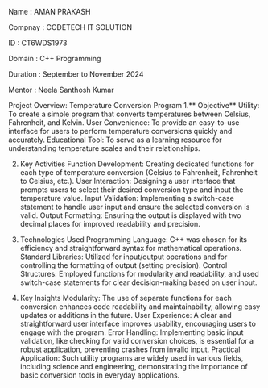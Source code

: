Name : AMAN PRAKASH

Compnay : CODETECH IT SOLUTION

ID : CT6WDS1973

Domain : C++ Programming

Duration : September to November 2024

Mentor : Neela Santhosh Kumar

Project Overview: Temperature Conversion Program
1.** Objective**
Utility: To create a simple program that converts temperatures between Celsius, Fahrenheit, and Kelvin.
User Convenience: To provide an easy-to-use interface for users to perform temperature conversions quickly and accurately.
Educational Tool: To serve as a learning resource for understanding temperature scales and their relationships.

2. Key Activities
Function Development: Creating dedicated functions for each type of temperature conversion (Celsius to Fahrenheit, Fahrenheit to Celsius, etc.).
User Interaction: Designing a user interface that prompts users to select their desired conversion type and input the temperature value.
Input Validation: Implementing a switch-case statement to handle user input and ensure the selected conversion is valid.
Output Formatting: Ensuring the output is displayed with two decimal places for improved readability and precision.

4. Technologies Used
Programming Language: C++ was chosen for its efficiency and straightforward syntax for mathematical operations.
Standard Libraries: Utilized <iostream> for input/output operations and <iomanip> for controlling the formatting of output (setting precision).
Control Structures: Employed functions for modularity and readability, and used switch-case statements for clear decision-making based on user input.

6. Key Insights
Modularity: The use of separate functions for each conversion enhances code readability and maintainability, allowing easy updates or additions in the future.
User Experience: A clear and straightforward user interface improves usability, encouraging users to engage with the program.
Error Handling: Implementing basic input validation, like checking for valid conversion choices, is essential for a robust application, preventing crashes from invalid input.
Practical Application: Such utility programs are widely used in various fields, including science and engineering, demonstrating the importance of basic conversion tools in everyday applications.
